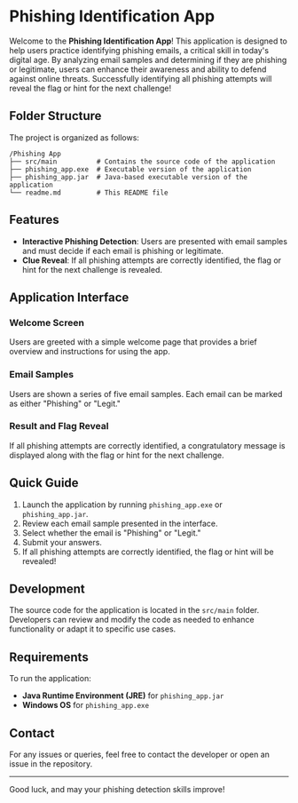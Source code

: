# Phishing Identification App

Welcome to the **Phishing Identification App**! This application is designed to help users practice identifying phishing emails, a critical skill in today's digital age. By analyzing email samples and determining if they are phishing or legitimate, users can enhance their awareness and ability to defend against online threats. Successfully identifying all phishing attempts will reveal the flag or hint for the next challenge!

## Folder Structure
The project is organized as follows:

```
/Phishing App
├── src/main          # Contains the source code of the application
├── phishing_app.exe  # Executable version of the application
├── phishing_app.jar  # Java-based executable version of the application
└── readme.md         # This README file
```

## Features
- **Interactive Phishing Detection**: Users are presented with email samples and must decide if each email is phishing or legitimate.
- **Clue Reveal**: If all phishing attempts are correctly identified, the flag or hint for the next challenge is revealed.

## Application Interface
### Welcome Screen
Users are greeted with a simple welcome page that provides a brief overview and instructions for using the app.

### Email Samples
Users are shown a series of five email samples. Each email can be marked as either "Phishing" or "Legit."

### Result and Flag Reveal
If all phishing attempts are correctly identified, a congratulatory message is displayed along with the flag or hint for the next challenge.

## Quick Guide
1. Launch the application by running `phishing_app.exe` or `phishing_app.jar`.
2. Review each email sample presented in the interface.
3. Select whether the email is "Phishing" or "Legit."
4. Submit your answers.
5. If all phishing attempts are correctly identified, the flag or hint will be revealed!

## Development
The source code for the application is located in the `src/main` folder. Developers can review and modify the code as needed to enhance functionality or adapt it to specific use cases.

## Requirements
To run the application:
- **Java Runtime Environment (JRE)** for `phishing_app.jar`
- **Windows OS** for `phishing_app.exe`

## Contact
For any issues or queries, feel free to contact the developer or open an issue in the repository.

---

Good luck, and may your phishing detection skills improve!